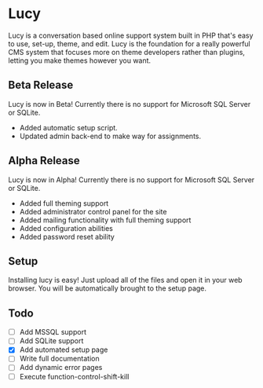 # Lucy

Lucy is a conversation based online support system built in PHP that's easy to use, set-up, theme, and edit.  Lucy is the foundation for a really powerful CMS system that focuses more on theme developers rather than plugins, letting you make themes however you want.

## Beta Release

Lucy is now in Beta!  Currently there is no support for Microsoft SQL Server or SQLite.

- Added automatic setup script.
- Updated admin back-end to make way for assignments.

## Alpha Release

Lucy is now in Alpha!  Currently there is no support for Microsoft SQL Server or SQLite.

- Added full theming support
- Added administrator control panel for the site
- Added mailing functionality with full theming support
- Added configuration abilities
- Added password reset ability

## Setup

Installing lucy is easy!  Just upload all of the files and open it in your web browser.  You will be automatically brought to the setup page.

## Todo

- [ ] Add MSSQL support
- [ ] Add SQLite support
- [x] Add automated setup page
- [ ] Write full documentation
- [ ] Add dynamic error pages
- [ ] Execute function-control-shift-kill